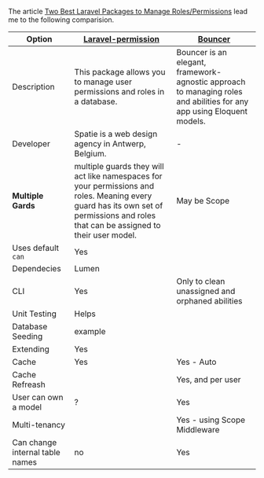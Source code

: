 The article [Two Best Laravel Packages to Manage Roles/Permissions](https://laravel-news.com/two-best-roles-permissions-packages) lead me to
the following comparision.

Option | [Laravel-permission](https://github.com/spatie/laravel-permission#using-multiple-guards) | [Bouncer](https://github.com/JosephSilber/bouncer)
----|----|----
Description | This package allows you to manage user permissions and roles in a database. | Bouncer is an elegant, framework-agnostic approach to managing roles and abilities for any app using Eloquent models.
Developer | Spatie is a web design agency in Antwerp, Belgium. | -
**Multiple Gards** | multiple guards they will act like namespaces for your permissions and roles. Meaning every guard has its own set of permissions and roles that can be assigned to their user model.| May be Scope 
Uses default `can` | Yes | 
Dependecies | Lumen | 
CLI | Yes | Only to clean unassigned and orphaned abilities
Unit Testing | Helps |
Database Seeding | example |
Extending | Yes |
Cache | Yes | Yes - Auto
Cache Refreash |  | Yes, and per user 
User can own a model | ? | Yes
Multi-tenancy | | Yes - using Scope Middleware
Can change internal table names | no | Yes







